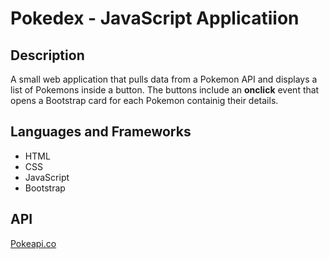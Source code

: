 # Pokedex - JavaScript Applicatiion 
## Description

A small web application that pulls data from a Pokemon API and displays a list of Pokemons inside a button. The buttons include an **onclick** event that opens a Bootstrap card for each Pokemon containig their details.

## Languages and Frameworks
- HTML
- CSS
- JavaScript
- Bootstrap

## API
[Pokeapi.co](pokeapi.co)






